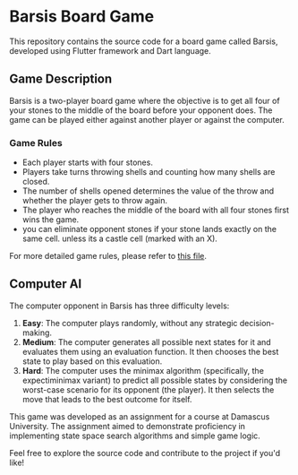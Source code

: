 # Barsis Board Game

This repository contains the source code for a board game called Barsis, developed using Flutter framework and Dart language.


## Game Description

Barsis is a two-player board game where the objective is to get all four of your stones to the middle of the board before your opponent does. The game can be played either against another player or against the computer.

### Game Rules

- Each player starts with four stones.
- Players take turns throwing shells and counting how many shells are closed.
- The number of shells opened determines the value of the throw and whether the player gets to throw again.
- The player who reaches the middle of the board with all four stones first wins the game.
- you can eliminate opponent stones if your stone lands exactly on the same cell. unless its a castle cell (marked with an X).

For more detailed game rules, please refer to [this file](assignment.pdf).

## Computer AI

The computer opponent in Barsis has three difficulty levels:

1. **Easy**: The computer plays randomly, without any strategic decision-making.
2. **Medium**: The computer generates all possible next states for it and evaluates them using an evaluation function. It then chooses the best 
   state to play based on this evaluation.
3. **Hard**: The computer uses the minimax algorithm (specifically, the expectiminimax variant) to predict all possible states by considering the worst-case scenario for its opponent (the player). It then selects the move that leads to the best outcome for itself.


This game was developed as an assignment for a course at Damascus University. The assignment aimed to demonstrate proficiency in implementing state 
space search algorithms and simple game logic.

Feel free to explore the source code and contribute to the project if you'd like!



